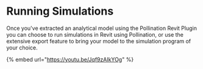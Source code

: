 # Running Simulations

Once you've extracted an analytical model using the Pollination Revit Plugin you can choose to run simulations in Revit using Pollination, or use the extensive export feature to bring your model to the simulation program of your choice.

{% embed url="https://youtu.be/Jqf9zAIkYOg" %}

&#x20;  &#x20;
